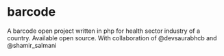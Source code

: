 # barcode
A barcode open project written in php for health sector industry of a country. Available open source. With collaboration of @devsaurabhcb and @shamir_salmani
